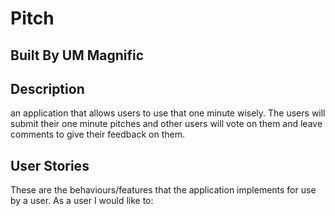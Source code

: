 # Pitch
## Built By UM Magnific
## Description
an application that allows users to use that one minute wisely. The users will submit their one minute pitches and other users will vote on them and leave comments to give their feedback on them.
## User Stories
These are the behaviours/features that the application implements for use by a user.
As a user I would like to:
